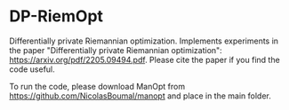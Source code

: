 # DP-RiemOpt
Differentially private Riemannian optimization. Implements experiments in the paper "Differentially private Riemannian optimization": https://arxiv.org/pdf/2205.09494.pdf. Please cite the paper if you find the code useful.

To run the code, please download ManOpt from https://github.com/NicolasBoumal/manopt and place in the main folder.
